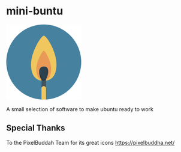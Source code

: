 # mini-buntu

![Image of a safety match](icon.svg)

A small selection of software to make ubuntu ready to work

## Special Thanks

To the PixelBuddah Team for its great icons <https://pixelbuddha.net/>
